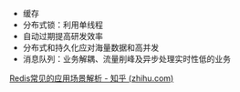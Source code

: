 + 缓存
+ 分布式锁：利用单线程
+ 自动过期提高研发效率
+ 分布式和持久化应对海量数据和高并发
+ 消息队列：业务解耦、流量削峰及异步处理实时性低的业务



[Redis常见的应用场景解析 - 知乎 (zhihu.com)](https://zhuanlan.zhihu.com/p/29665317)